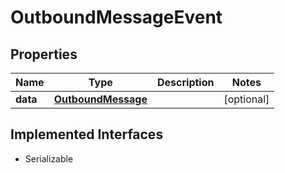 

# OutboundMessageEvent

## Properties

Name | Type | Description | Notes
------------ | ------------- | ------------- | -------------
**data** | [**OutboundMessage**](OutboundMessage.md) |  |  [optional]


## Implemented Interfaces

* Serializable


